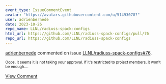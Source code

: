 ```yaml
---
event_type: IssueCommentEvent
avatar: "https://avatars.githubusercontent.com/u/51493078?"
user: adrienbernede
date: 2023-10-26
repo_name: LLNL/radiuss-spack-configs
html_url: https://github.com/LLNL/radiuss-spack-configs/pull/76
repo_url: https://github.com/LLNL/radiuss-spack-configs
---
```


<a href='https://github.com/adrienbernede' target='_blank'>adrienbernede</a> commented on issue <a href='https://github.com/LLNL/radiuss-spack-configs/pull/76' target='_blank'>LLNL/radiuss-spack-configs#76</a>.

<small>Oops, it seems it is not taking your approval. If it's restricted to project members, it won't be enough....</small>

<a href='https://github.com/LLNL/radiuss-spack-configs/pull/76' target='_blank'>View Comment</a>